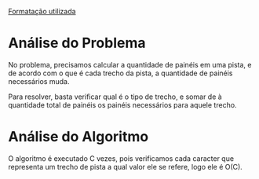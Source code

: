[Formatação utilizada](https://katex.org/docs/supported.html)
# Análise do Problema
No problema, precisamos calcular a quantidade de painéis em uma pista, e de acordo com o que é cada trecho da pista, a quantidade de painéis necessários muda. 

Para resolver, basta verificar qual é o tipo de trecho, e somar de à quantidade total de painéis os painéis necessários para aquele trecho. 

# Análise do Algoritmo
O algoritmo é executado C vezes, pois verificamos cada caracter que representa um trecho de pista a qual valor ele se refere, logo ele é O(C). 